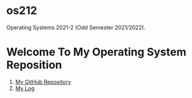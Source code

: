 # os212
Operating Systems 2021-2 (Odd Semester 2021/2022).
# Welcome To My Operating System Reposition
1. [My GitHub Repository](https://github.com/aryafchandra/os212)
2. [My Log](https://aryafchandra.github.io/os212/TXT/mylog.txt) 
